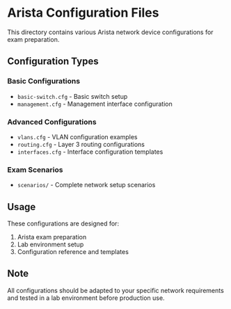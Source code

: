 # Arista Configuration Files

This directory contains various Arista network device configurations for exam preparation.

## Configuration Types

### Basic Configurations
- `basic-switch.cfg` - Basic switch setup
- `management.cfg` - Management interface configuration

### Advanced Configurations
- `vlans.cfg` - VLAN configuration examples
- `routing.cfg` - Layer 3 routing configurations
- `interfaces.cfg` - Interface configuration templates

### Exam Scenarios
- `scenarios/` - Complete network setup scenarios

## Usage

These configurations are designed for:
1. Arista exam preparation
2. Lab environment setup
3. Configuration reference and templates

## Note

All configurations should be adapted to your specific network requirements and tested in a lab environment before production use.